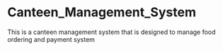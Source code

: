 # Canteen_Management_System
This is a canteen management system that is designed to manage food ordering and payment system 
